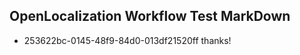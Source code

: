 ## OpenLocalization Workflow Test MarkDown
* 253622bc-0145-48f9-84d0-013df21520ff thanks!

<!--HONumber=Aug16_HO3-->


